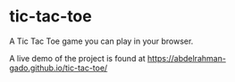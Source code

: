 # tic-tac-toe
A Tic Tac Toe game you can play in your browser.

A live demo of the project is found at https://abdelrahman-gado.github.io/tic-tac-toe/
